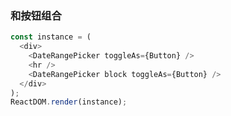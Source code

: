 ### 和按钮组合

<!--start-code-->

```js
const instance = (
  <div>
    <DateRangePicker toggleAs={Button} />
    <hr />
    <DateRangePicker block toggleAs={Button} />
  </div>
);
ReactDOM.render(instance);
```

<!--end-code-->
